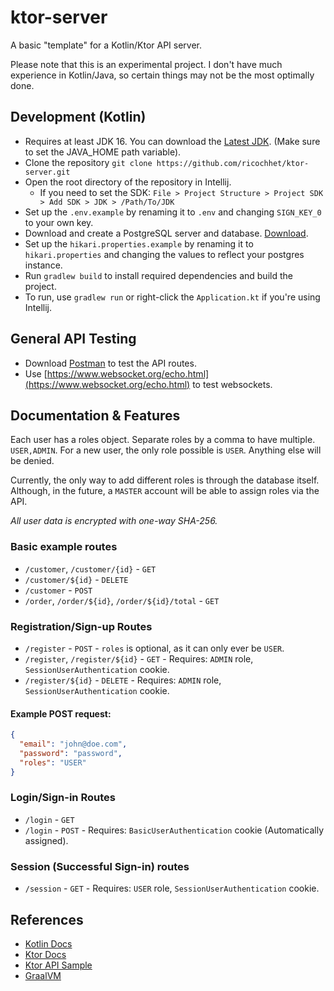 # ktor-server
A basic "template" for a Kotlin/Ktor API server.

Please note that this is an experimental project.
I don't have much experience in Kotlin/Java, so
certain things may not be the most optimally done.

## Development (Kotlin)
- Requires at least JDK 16. You can download the [Latest JDK](https://adoptopenjdk.net/?variant=openjdk16&jvmVariant=hotspot). (Make sure to set the JAVA_HOME path variable).
- Clone the repository `git clone https://github.com/ricochhet/ktor-server.git`
- Open the root directory of the repository in Intellij. 
  - If you need to set the SDK: `File > Project Structure > Project SDK > Add SDK > JDK > /Path/To/JDK`
- Set up the `.env.example` by renaming it to `.env` and changing `SIGN_KEY_0` to your own key.
- Download and create a PostgreSQL server and database. [Download](https://www.postgresql.org/download/).
- Set up the `hikari.properties.example` by renaming it to `hikari.properties` and changing the values to reflect your postgres instance.
- Run `gradlew build` to install required dependencies and build the project.
- To run, use `gradlew run` or right-click the `Application.kt` if you're using Intellij.

## General API Testing
- Download [Postman](https://www.postman.com/downloads/) to test the API routes.
- Use [https://www.websocket.org/echo.html](https://www.websocket.org/echo.html) to test websockets.

## Documentation & Features

Each user has a roles object. Separate roles by a comma to have multiple. `USER,ADMIN`.
For a new user, the only role possible is `USER`. Anything else will be denied.

Currently, the only way to add different roles is through the database itself. Although,
in the future, a `MASTER` account will be able to assign roles via the API.

*All user data is encrypted with one-way SHA-256.*

### Basic example routes
  - `/customer`, `/customer/{id}` - `GET`
  - `/customer/${id}` - `DELETE`
  - `/customer` - `POST`
  - `/order`, `/order/${id}`, `/order/${id}/total` - `GET`


### Registration/Sign-up Routes
  - `/register` - `POST` - `roles` is optional, as it can only ever be `USER`.
  - `/register`, `/register/${id}` - `GET` - Requires: `ADMIN` role, `SessionUserAuthentication` cookie.
  - `/register/${id}` - `DELETE` - Requires: `ADMIN` role, `SessionUserAuthentication` cookie.

#### Example POST request:
  ```json
  {
    "email": "john@doe.com",
    "password": "password",
    "roles": "USER"
  }
  ```

### Login/Sign-in Routes
  - `/login` - `GET`
  - `/login` - `POST` - Requires: `BasicUserAuthentication` cookie (Automatically assigned).
  
### Session (Successful Sign-in) routes
  - `/session` - `GET` - Requires: `USER` role, `SessionUserAuthentication` cookie.



## References
- [Kotlin Docs](https://kotlinlang.org/docs/home.html)
- [Ktor Docs](https://ktor.io/docs/welcome.html)
- [Ktor API Sample](https://github.com/ktorio/ktor-http-api-sample)
- [GraalVM](https://www.graalvm.org/)